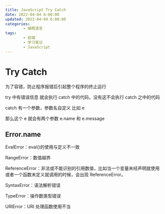```yaml
---
title: JavaScript Try Catch
date: 2022-04-04 6:00:00
updated: 2022-04-04 6:00:00
categories:
        - 编程语言
tags:
        - 前端
        - 学习笔记
        - JavaScript
---
```

# Try Catch

为了容错，防止程序报错后引起整个程序的终止运行

try 中有错误信息 就会执行 catch 中的代码，没有这不会执行 catch 之中的代码

catch 有一个参数，参数名自定义 比如 e

那么这个 e 就会有两个参数 e.name 和 e.message

## Error.name

EvalError：eval()的使用与定义不一致

RangeError：数值越界

ReferenceError：非法或不能识别的引用数值，比如当一个变量未经声明就使用或者一个函数未定义就调用的时候，会出现 ReferenceError。

SyntaxError：语法解析错误

TypeError：操作数类型错误

URlError：URI 处理函数使用不当
